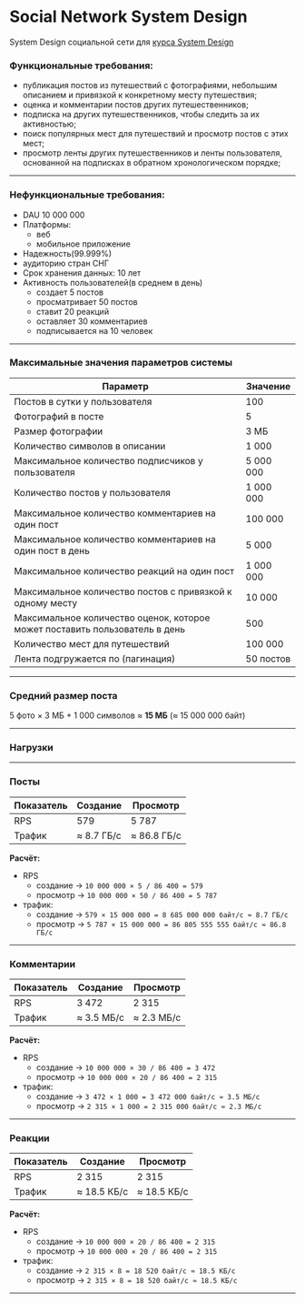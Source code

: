 # Social Network System Design
System Design социальной сети для [курса System Design](https://balun.courses/courses/system_design)

### Функциональные требования:
- публикация постов из путешествий с фотографиями, небольшим описанием и привязкой к конкретному месту путешествия;
- оценка и комментарии постов других путешественников;
- подписка на других путешественников, чтобы следить за их активностью;
- поиск популярных мест для путешествий и просмотр постов с этих мест;
- просмотр ленты других путешественников и ленты пользователя, основанной на подписках в обратном хронологическом порядке;

---

### Нефункциональные требования:
- DAU 10 000 000
- Платформы:
    - веб
    - мобильное приложение
- Надежноcть(99.999%)
- аудиторию стран СНГ
- Срок хранения данных: 10 лет
- Активность пользователей(в среднем в день)
    - создает 5 постов
    - просматривает 50 постов
    - ставит 20 реакций
    - оставляет 30 комментариев
    - подписывается на 10 человек

---

### Максимальные значения параметров системы

| Параметр                                                                    | Значение  |
|-----------------------------------------------------------------------------|-----------|
| Постов в сутки у пользователя                                               | 100       |
| Фотографий в посте                                                          | 5         |
| Размер фотографии                                                           | 3 МБ      |
| Количество символов в описании                                              | 1 000     |
| Максимальное количество подписчиков у пользователя                          | 5 000 000 |
| Количество постов у пользователя                                            | 1 000 000 |
| Максимальное количество комментариев на один пост                           | 100 000   |
| Максимальное количество комментариев на один пост в день                    | 5 000     |
| Максимальное количество реакций на один пост                                | 1 000 000 |
| Максимальное количество постов с привязкой к одному месту                   | 10 000    |
| Максимальное количество оценок, которое может поставить пользователь в день | 500       |
| Количество мест для путешествий                                             | 100 000   |
| Лента подгружается по (пагинация)                                           | 50 постов |

---

### Средний размер поста
5 фото × 3 МБ + 1 000 символов ≈ **15 МБ** (≈ 15 000 000 байт)

---

### Нагрузки

---

### Посты
| Показатель | Создание   | Просмотр    |
|------------|------------|-------------|
| RPS        | 579        | 5 787       |
| Трафик     | ≈ 8.7 ГБ/с | ≈ 86.8 ГБ/с |

**Расчёт:**
- RPS
  - создание → `10 000 000 × 5 / 86 400 = 579`
  - просмотр → `10 000 000 × 50 / 86 400 = 5 787`
- трафик:
    - создание → `579 × 15 000 000 = 8 685 000 000 байт/с ≈ 8.7 ГБ/с`
    - просмотр → `5 787 × 15 000 000 = 86 805 555 555 байт/с ≈ 86.8 ГБ/с`

---

### Комментарии
| Показатель | Создание   | Просмотр   |
|------------|------------|------------|
| RPS        | 3 472      | 2 315      |
| Трафик     | ≈ 3.5 МБ/с | ≈ 2.3 МБ/с |

**Расчёт:**
- RPS
    - создание → `10 000 000 × 30 / 86 400 = 3 472`
    - просмотр → `10 000 000 × 20 / 86 400 = 2 315`
- трафик:
    - создание → `3 472 × 1 000 = 3 472 000 байт/с ≈ 3.5 МБ/с`
    - просмотр → `2 315 × 1 000 = 2 315 000 байт/с ≈ 2.3 МБ/с`

---

### Реакции
| Показатель | Создание    | Просмотр    |
|------------|-------------|-------------|
| RPS        | 2 315       | 2 315       |
| Трафик     | ≈ 18.5 КБ/с | ≈ 18.5 КБ/с |

**Расчёт:**
- RPS
    - создание → `10 000 000 × 20 / 86 400 = 2 315`
    - просмотр → `10 000 000 × 20 / 86 400 = 2 315`
- трафик:
    - создание → `2 315 × 8 = 18 520 байт/с ≈ 18.5 КБ/с`
    - просмотр → `2 315 × 8 = 18 520 байт/с ≈ 18.5 КБ/с`

---